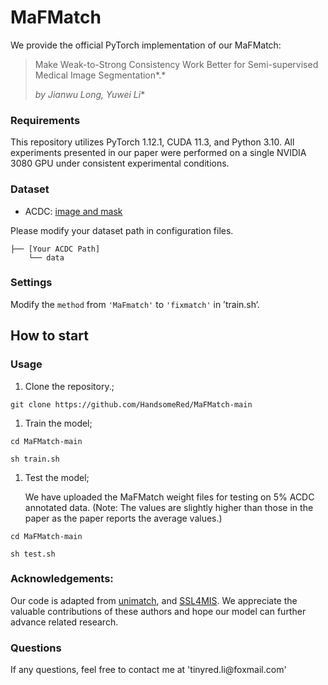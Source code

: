 # MaFMatch

We provide the official PyTorch implementation of our MaFMatch:

> Make Weak-to-Strong Consistency Work Better for Semi-supervised Medical Image Segmentation*.*
>
> _by Jianwu Long, Yuwei Li_\*

### Requirements

This repository utilizes PyTorch 1.12.1, CUDA 11.3, and Python 3.10. All experiments presented in our paper were performed on a single NVIDIA 3080 GPU under consistent experimental conditions.

### Dataset

- ACDC: [image and mask](https://drive.google.com/file/d/1LOust-JfKTDsFnvaidFOcAVhkZrgW1Ac/view?usp=sharing)

Please modify your dataset path in configuration files.

    ├── [Your ACDC Path]
        └── data

### Settings

Modify the `method` from `'MaFmatch'` to `'fixmatch'` in ’train.sh‘.

## How to start

### Usage

1.  Clone the repository.;

<!---->

    git clone https://github.com/HandsomeRed/MaFMatch-main

1.  Train the model;

<!---->

    cd MaFMatch-main

    sh train.sh

1.  Test the model;

    We have uploaded the MaFMatch weight files for testing on 5% ACDC annotated data. (Note: The values are slightly higher than those in the paper as the paper reports the average values.)

<!---->

    cd MaFMatch-main

    sh test.sh

### Acknowledgements:

Our code is adapted from [unimatch](https://github.com/LiheYoung/UniMatch), and [SSL4MIS](https://github.com/HiLab-git/SSL4MIS). We appreciate the valuable contributions of these authors and hope our model can further advance related research.

### Questions

If any questions, feel free to contact me at 'tinyred.li\@foxmail.com'
